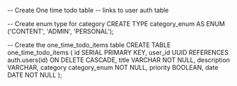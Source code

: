 -- Create One time todo table
-- links to user auth table

-- Create enum type for category
CREATE TYPE category_enum AS ENUM ('CONTENT', 'ADMIN', 'PERSONAL');

-- Create the one_time_todo_items table
CREATE TABLE one_time_todo_items (
    id SERIAL PRIMARY KEY,
    user_id UUID REFERENCES auth.users(id) ON DELETE CASCADE,
    title VARCHAR NOT NULL,
    description VARCHAR,
    category category_enum NOT NULL,
    priority BOOLEAN,
    date DATE NOT NULL
);